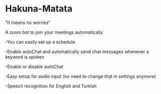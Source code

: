 # Hakuna-Matata
"It means no worries"

A zoom bot to join your meetings automatically. 

-You can easily set up a schedule

-Enable autoChat and automatically send chat messages whenever a keyword is spoken

-Enable or disable autoChat

-Easy setup for audio input (no need to change that in settings anymore)

-Speech recognition for English and Turkish
